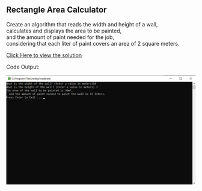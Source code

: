 ## Rectangle Area Calculator

 Create an algorithm that reads the width and height of a wall, <br>
 calculates and displays the area to be painted, <br>
 and the amount of paint needed for the job, <br>
 considering that each liter of paint covers an area of 2 square meters.<br>

[Click Here to view the solution](https://github.com/davi-p-oliveira-11/JavaScriptCodeHub/blob/main/Challenges/Rectangle-Calc/solution.js)

Code Output:

![Output](https://github.com/davi-p-oliveira-11/JavaScriptCodeHub/blob/main/Challenges/Rectangle-Calc/screenshot.png)

